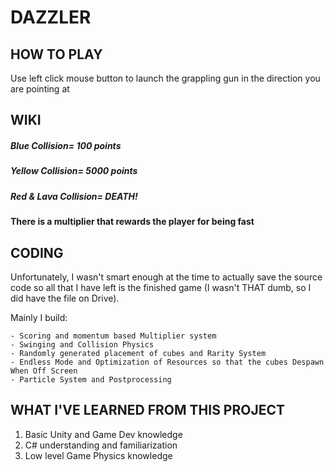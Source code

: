 # DAZZLER
## HOW TO PLAY
Use left click mouse button to launch the grappling gun in the direction you are pointing at
## WIKI
##### Blue Collision= 100 points 
##### Yellow Collision= 5000 points
##### Red & Lava Collision= DEATH!
#### There is a multiplier that rewards the player for being fast 

## CODING
Unfortunately, I wasn't smart enough at the time to actually save the source code so all that I have left is the finished game (I wasn't THAT dumb, so I did have the file on Drive).

Mainly I build: 
```
- Scoring and momentum based Multiplier system
- Swinging and Collision Physics 
- Randomly generated placement of cubes and Rarity System 
- Endless Mode and Optimization of Resources so that the cubes Despawn When Off Screen 
- Particle System and Postprocessing 
```

## WHAT I'VE LEARNED FROM THIS PROJECT
1.  Basic Unity and Game Dev knowledge
2.  C# understanding and familiarization
3.  Low level Game Physics knowledge
